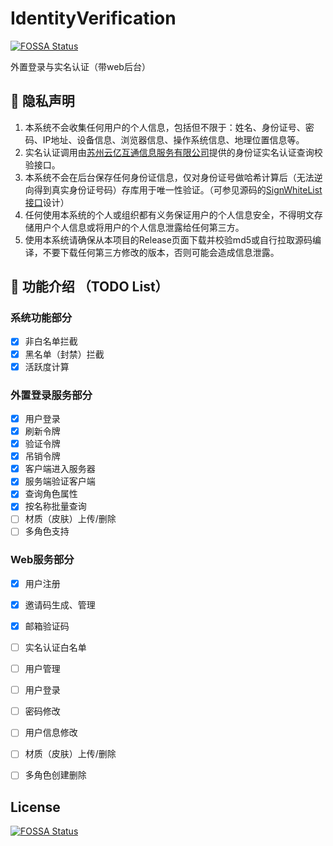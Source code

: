 # IdentityVerification
[![FOSSA Status](https://app.fossa.com/api/projects/git%2Bgithub.com%2FColdeZhang%2FIdentityVerification.svg?type=shield)](https://app.fossa.com/projects/git%2Bgithub.com%2FColdeZhang%2FIdentityVerification?ref=badge_shield)


 外置登录与实名认证（带web后台）

## 🔏 隐私声明

1. 本系统不会收集任何用户的个人信息，包括但不限于：姓名、身份证号、密码、IP地址、设备信息、浏览器信息、操作系统信息、地理位置信息等。
2. 实名认证调用由[苏州云亿互通信息服务有限公司](https://yunyidata.com)提供的身份证实名认证查询校验接口。
3. 本系统不会在后台保存任何身份证信息，仅对身份证号做哈希计算后（无法逆向得到真实身份证号码）存库用于唯一性验证。（可参见源码的[SignWhiteList接口](https://github.com/ColdeZhang/IdentityVerification/blob/main/src/main/java/site/deercloud/identityverification/HttpServer/Api/SignWhiteList.java)设计）
4. 任何使用本系统的个人或组织都有义务保证用户的个人信息安全，不得明文存储用户个人信息或将用户的个人信息泄露给任何第三方。
5. 使用本系统请确保从本项目的Release页面下载并校验md5或自行拉取源码编译，不要下载任何第三方修改的版本，否则可能会造成信息泄露。

## 🧾 功能介绍 （TODO List）

### 系统功能部分

- [x] 非白名单拦截
- [x] 黑名单（封禁）拦截
- [x] 活跃度计算

### 外置登录服务部分

- [x] 用户登录
- [x] 刷新令牌
- [x] 验证令牌
- [x] 吊销令牌
- [x] 客户端进入服务器
- [x] 服务端验证客户端
- [x] 查询角色属性
- [x] 按名称批量查询
- [ ] 材质（皮肤）上传/删除
- [ ] 多角色支持

### Web服务部分

- [x] 用户注册
- [x] 邀请码生成、管理
- [x] 邮箱验证码
- [ ] 实名认证白名单
- [ ] 用户管理
- [ ] 用户登录
- [ ] 密码修改
- [ ] 用户信息修改
- [ ] 材质（皮肤）上传/删除
- [ ] 多角色创建删除



## License
[![FOSSA Status](https://app.fossa.com/api/projects/git%2Bgithub.com%2FColdeZhang%2FIdentityVerification.svg?type=large)](https://app.fossa.com/projects/git%2Bgithub.com%2FColdeZhang%2FIdentityVerification?ref=badge_large)